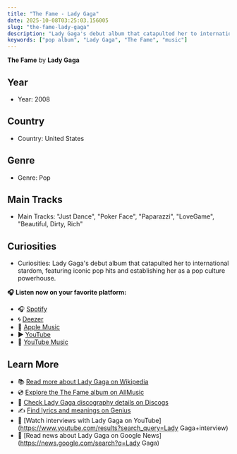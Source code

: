 ```yaml
---
title: "The Fame - Lady Gaga"
date: 2025-10-08T03:25:03.156005
slug: "the-fame-lady-gaga"
description: "Lady Gaga's debut album that catapulted her to international stardom, featuring iconic pop hits and establishing her as a pop culture powerhouse."
keywords: ["pop album", "Lady Gaga", "The Fame", "music"]
---
```


**The Fame** by **Lady Gaga**
## Year
- Year: 2008
## Country
- Country: United States
## Genre
- Genre: Pop
## Main Tracks
- Main Tracks: "Just Dance", "Poker Face", "Paparazzi", "LoveGame", "Beautiful, Dirty, Rich"
## Curiosities
- Curiosities: Lady Gaga's debut album that catapulted her to international stardom, featuring iconic pop hits and establishing her as a pop culture powerhouse.



**🎧 Listen now on your favorite platform:**

- 🎧 [Spotify](https://open.spotify.com/search/The%20Fame%20Lady%20Gaga)
- 🌀 [Deezer](https://www.deezer.com/search/The%20Fame%20Lady%20Gaga)
- 🍎 [Apple Music](https://music.apple.com/search?term=The%20Fame%20Lady%20Gaga)
- ▶️ [YouTube](https://www.youtube.com/results?search_query=The%20Fame%20Lady%20Gaga)
- 🎵 [YouTube Music](https://music.youtube.com/search?q=The%20Fame%20Lady%20Gaga)

## Learn More

- 📚 [Read more about Lady Gaga on Wikipedia](https://en.wikipedia.org/wiki/Lady+Gaga)
- 💿 [Explore the The Fame album on AllMusic](https://www.allmusic.com/search/albums/The+Fame)
- 📀 [Check Lady Gaga discography details on Discogs](https://www.discogs.com/search/?q=The+Fame+Lady+Gaga&type=all)
- ✍️ [Find lyrics and meanings on Genius](https://genius.com/search?q=The+Fame%20Lady+Gaga)
- 🎤 [Watch interviews with Lady Gaga on YouTube](https://www.youtube.com/results?search_query=Lady Gaga+interview)
- 📰 [Read news about Lady Gaga on Google News](https://news.google.com/search?q=Lady Gaga)